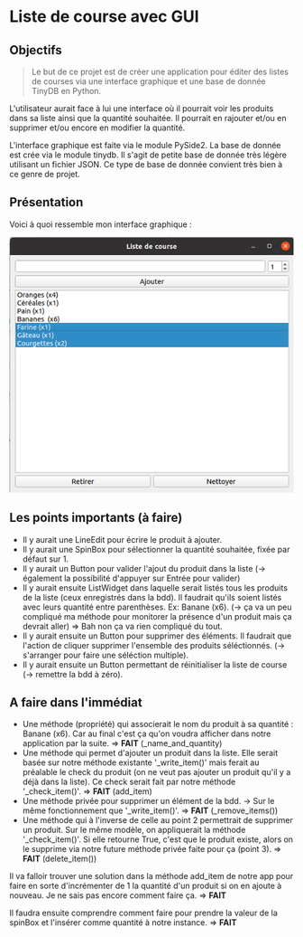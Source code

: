 # Liste de course avec GUI

## Objectifs

> Le but de ce projet est de créer une application pour éditer des listes de courses via une interface graphique et une base de donnée TinyDB en Python.

L'utilisateur aurait face à lui une interface où il pourrait voir les produits dans sa liste ainsi que la quantité souhaitée. Il pourrait en rajouter et/ou en supprimer et/ou encore en modifier la quantité.

L'interface graphique est faite via le module PySide2.
La base de donnée est crée via le module tinydb. Il s'agit de petite base de donnée très légère utilisant un fichier JSON. Ce type de base de donnée convient très bien à ce genre de projet.

## Présentation

Voici à quoi ressemble mon interface graphique :

![capture_gui_20240618](./images/capture_gui_20240618.png)

## Les points importants (à faire)

- Il y aurait une LineEdit pour écrire le produit à ajouter.
- Il y aurait une SpinBox pour sélectionner la quantité souhaitée, fixée par défaut sur 1.
- Il y aurait un Button pour valider l'ajout du produit dans la liste (-> également la possibilité d'appuyer sur Entrée pour valider)
- Il y aurait ensuite ListWidget dans laquelle serait listés tous les produits de la liste (ceux enregistrés dans la bdd). Il faudrait qu'ils soient listés avec leurs quantité entre parenthèses. Ex: Banane (x6). (-> ça va un peu compliqué ma méthode pour monitorer la présence d'un produit mais ça devrait aller) => Bah non ça va rien compliqué du tout.
- Il y aurait ensuite un Button pour supprimer des éléments. Il faudrait que l'action de cliquer supprimer l'ensemble des produits séléctionnés. (-> s'arranger pour faire une séléction multiple).
- Il y aurait ensuite un Button permettant de réinitialiser la liste de course (-> remettre la bdd à zéro).

## A faire dans l'immédiat

- Une méthode (propriété) qui associerait le nom du produit à sa quantité : Banane (x6). Car au final c'est ça qu'on voudra afficher dans notre application par la suite. =>  **FAIT** (_name_and_quantity)
- Une méthode qui permet d'ajouter un produit dans la liste. Elle serait basée sur notre méthode existante '_write_item()' mais ferait au préalable le check du produit (on ne veut pas ajouter un produit qu'il y a déjà dans la liste). Ce check serait fait par notre méthode '_check_item()'. => **FAIT** (add_item)
- Une méthode privée pour supprimer un élément de la bdd. -> Sur le même fonctionnement que '_write_item()'. => **FAIT** (_remove_items())
- Une méthode qui à l'inverse de celle au point 2 permettrait de supprimer un produit. Sur le même modèle, on appliquerait la méthode '_check_item()'. Si elle retourne True, c'est que le produit existe, alors on le supprime via notre future méthode privée faite pour ça (point 3). => **FAIT** (delete_item())

Il va falloir trouver une solution dans la méthode add_item de notre app pour faire en sorte d'incrémenter de 1 la quantité d'un produit si on en ajoute à nouveau. Je ne sais pas encore comment faire ça. => **FAIT**

Il faudra ensuite comprendre comment faire pour prendre la valeur de la spinBox et l'insérer comme quantité à notre instance. => **FAIT**
